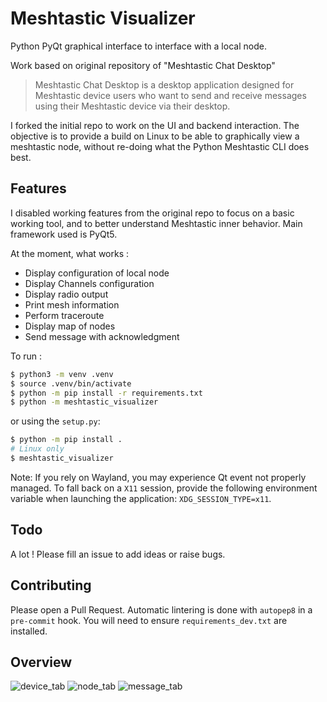 # Meshtastic Visualizer
Python PyQt graphical interface to interface with a local node.

Work based on original repository of "Meshtastic Chat Desktop"

> Meshtastic Chat Desktop is a desktop application designed for Meshtastic device users who want to send and receive messages using their Meshtastic device via their desktop.

I forked the initial repo to work on the UI and backend interaction.  The objective is to provide a build on Linux to be able to graphically view a meshtastic node, without re-doing what the Python Meshtastic CLI does best.

## Features
I disabled working features from the original repo to focus on a basic working tool, and to better understand Meshtastic inner behavior.
Main framework used is PyQt5.

At the moment, what works :
* Display configuration of local node
* Display Channels configuration
* Display radio output
* Print mesh information
* Perform traceroute
* Display map of nodes
* Send message with acknowledgment

To run :
```bash
$ python3 -m venv .venv
$ source .venv/bin/activate
$ python -m pip install -r requirements.txt
$ python -m meshtastic_visualizer
```

or using the `setup.py`:

```bash
$ python -m pip install .
# Linux only
$ meshtastic_visualizer
```

Note: If you rely on Wayland, you may experience Qt event not properly managed. To fall back on a `X11` session, provide the following environment variable when launching the application: `XDG_SESSION_TYPE=x11`.

## Todo
A lot ! Please fill an issue to add ideas or raise bugs.

## Contributing
Please open a Pull Request.
Automatic lintering is done with `autopep8` in a `pre-commit` hook. You will need to ensure `requirements_dev.txt` are installed.

## Overview
![device_tab](https://github.com/user-attachments/assets/bbcb0be0-c3a0-443e-9237-24b4936ffd7b)
![node_tab](https://github.com/user-attachments/assets/ca66273d-6d88-4355-8ef8-1489d16ebdd3)
![message_tab](https://github.com/user-attachments/assets/aa5dde74-786d-4746-8b8f-a9c11f6c368b)


